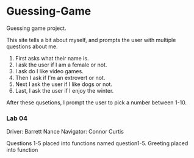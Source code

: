 # Guessing-Game
Guessing game project.

This site tells a bit about myself, and prompts the user with multiple questions about me. 
1. First asks what their name is.
2. I ask the user if I am a female or not.
3. I ask do I like video games.
4. Then I ask if I'm an extrovert or not.
5. Next I ask the user if I like dogs or not.
6. Last, I ask the user if I enjoy the winter.

After these qusetions, I prompt the user to pick a number between 1-10.

### Lab 04
Driver: Barrett Nance
Navigator: Connor Curtis

Questions 1-5 placed into functions named question1-5.
Greeting placed into function